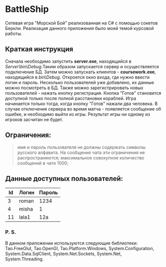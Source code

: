 # BattleShip
Сетевая игра "Морской Бой" реализованная на C# с помощью сокетов Беркли. Реализация данного приложения было моей темой курсовой работы.

## Краткая инструкция
Сначала необходимо запустить **server.exe**, находящийся в *Server\bin\Debug*.Таким образом запускается сервер и осуществляется подключение БД.
Затем можно запускать клиентов - **coursework.exe**, находящийся в *bin\Debug*. Откроется окно входа, где нужно ввести логин и пароль.
Несколько пользователей уже добавлено, их данные можно посмотреть в БД. Также можно зарегистрировать новых пользователей - нажать кнопку регистрация.
Кнопка "Готов" становится доступной только после полной расстановки кораблей.
Игра начинается только тогда, когда кнопку "Готов" нажали два человека.
В случае отключения сервера во время матча - появляется сообщение об ошибке, и необходимо выйти из игры. Результат игры ни одному из игроков засчитан не будет.
## Ограничения:
> имя и пароль пользователя не должны содержать символы русского алфавита. На сообщения чата эти ограничения не распространяются;
> максимальное совокупное количество сообщений в чате 1000;
## Данные доступных пользователей:
|Id |Логин       |Пароль     |
--- |---         |---        |
|3  |roman       |1234       |
|4  |misha       |1          |
|11 |lala1       |12a        |

### P. S.
В данном приложении используются следующие библиотеки: Tao.FreeGlut, Tao.OpenGl, Tao.Platform.Windows, System.Configuration, System.Data.SqlClient, System.Net.Sockets, System.Net, System.Threading.
